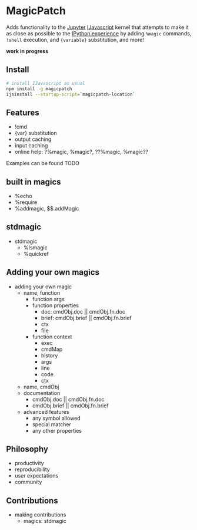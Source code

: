 # MagicPatch
Adds functionality to the [Jupyter](https://jupyter.org/) [IJavascript](http://n-riesco.github.io/ijavascript) kernel that attempts to make it as close as possible to the [IPython experience](https://ipython.readthedocs.io/en/stable/interactive/reference.html#interactive-use) by adding `%magic` commands, `!shell` execution, and `{variable}` substitution, and more!

__work in progress__

## Install
``` sh
# install IJavascript as usual
npm install -g magicpatch
ijsinstall --startup-script=`magicpatch-location`
```

## Features
* !cmd
* {var} substitution
* output caching
* input caching
* online help: ?%magic, %magic?, ??%magic, %magic??

Examples can be found TODO

## built in magics
* %echo
* %require
* %addmagic, $$.addMagic

## stdmagic
* stdmagic
  * %lsmagic
  * %quickref

## Adding your own magics
* adding your own magic
  * name, function
    * function args
    * function properties
      * doc: cmdObj.doc || cmdObj.fn.doc
      * brief: cmdObj.brief || cmdObj.fn.brief
      * ctx
      * file
    * function context
      * exec
      * cmdMap
      * history
      * args
      * line
      * code
      * ctx
  * name, cmdObj
  * documentation
    * cmdObj.doc || cmdObj.fn.doc
    * cmdObj.brief || cmdObj.fn.brief
  * advanced features
    * any symbol allowed
    * special matcher
    * any other properties

## Philosophy
* productivity
* reproducibility
* user expectations
* community

## Contributions
* making contributions
  * magics: stdmagic